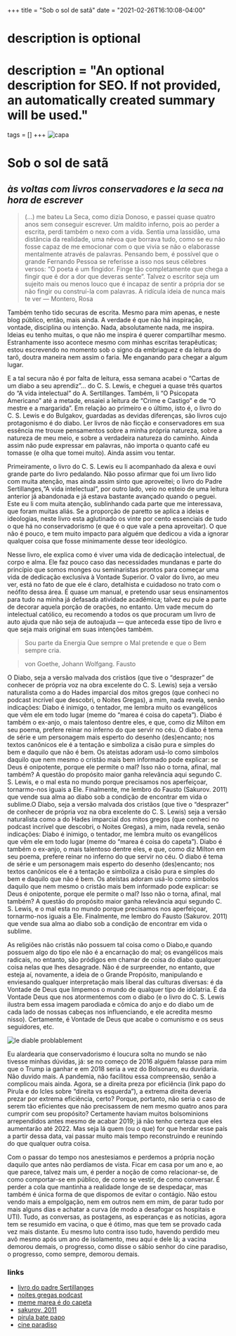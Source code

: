 +++
title = "Sob o sol de satã"
date = "2021-02-26T16:10:08-04:00"

#
# description is optional
#
# description = "An optional description for SEO. If not provided, an automatically created summary will be used."

tags = []
+++
![capa](https://i.postimg.cc/7YsS1pfc/1-ESu-ZXTLA7-I56a-Fo4-Z3-Q2-Tw.jpg)

# Sob o sol de satã
## *às voltas com livros conservadores e la seca na hora de escrever*

>(…) me bateu La Seca, como dizia Donoso, e passei quase quatro anos sem conseguir escrever. Um maldito inferno, pois ao perder a escrita, perdi também o nexo com a vida. Sentia uma lassidão, uma distância da realidade, uma névoa que borrava tudo, como se eu não fosse capaz de me emocionar com o que vivia se não o elaborasse mentalmente através de palavras. Pensando bem, é possível que o grande Fernando Pessoa se referisse a isso nos seus célebres versos: “O poeta é um fingidor. Finge tão completamente que chega a fingir que é dor a dor que deveras sente”. Talvez o escritor seja um sujeito mais ou menos louco que é incapaz de sentir a própria dor se não fingir ou construí-la com palavras.
> A ridícula ideia de nunca mais te ver — Montero, Rosa

Também tenho tido securas de escrita. Mesmo para mim apenas, e neste blog público, então, mais ainda. A verdade é que não há inspiração, vontade, disciplina ou intenção. Nada, absolutamente nada, me inspira. Ideias eu tenho muitas, o que não me inspira é querer compartilhar mesmo. Estranhamente isso acontece mesmo com minhas escritas terapêuticas; estou escrevendo no momento sob o signo da embriaguez e da leitura do tarô, doutra maneira nem assim o faria. Me enganando para chegar a algum lugar.

E a tal secura não é por falta de leitura, essa semana acabei o “Cartas de um diabo a seu aprendiz”… do C. S. Lewis, e cheguei a quase três quartos do “A vida intelectual” do A. Sertillanges. Também, li “O Psicopata Americano” até a metade, ensaiei a leitura de “Crime e Castigo” e de “O mestre e a margarida”. Em relação ao primeiro e o último, isto é, o livro do C. S. Lewis e do Bulgakov, guardadas as devidas diferenças, são livros cujo protagonismo é do diabo. Ler livros de não ficção e conservadores em sua essência me trouxe pensamentos sobre a minha própria natureza, sobre a natureza de meu meio, e sobre a verdadeira natureza do caminho. Ainda assim não pude expressar em palavras, não importa o quanto café eu tomasse (e olha que tomei muito). Ainda assim vou tentar.

Primeiramente, o livro do C. S. Lewis eu li acompanhado da alexa e ouvi grande parte do livro pedalando. Não posso afirmar que foi um livro lido com muita atenção, mas ainda assim sinto que aproveitei; o livro do Padre Sertillanges,“A vida intelectual”, por outro lado, veio no esteio de uma leitura anterior já abandonada e já estava bastante avançado quando o peguei. Este eu li com muita atenção, sublinhando cada parte que me interessava, que foram muitas aliás. Se a proporção de paretto se aplica a ideias e ideologias, neste livro esta aglutinado os vinte por cento essenciais de tudo o que há no conservadorismo (e que é o que vale a pena aproveitar). O que não é pouco, e tem muito impacto para alguém que dedicou a vida a ignorar qualquer coisa que fosse minimamente desse teor ideológico.

Nesse livro, ele explica como é viver uma vida de dedicação intelectual, de corpo e alma. Ele faz pouco caso das necessidades mundanas e parte do princípio que somos monges ou seminaristas prontos para começar uma vida de dedicação exclusiva à Vontade Superior. O valor do livro, ao meu ver, está no fato de que ele é claro, detalhista e cuidadoso no trato com o neófito dessa área. É quase um manual, e pretendo usar seus ensinamentos para tudo na minha já defasada atividade acadêmica; talvez eu pule a parte de decorar aquela porção de orações, no entanto. Um vade mecum do intelectual católico, eu recomendo a todos os que procuram um livro de auto ajuda que não seja de autoajuda — que anteceda esse tipo de livro e que seja mais original em suas intenções também.

>Sou parte da Energia
>Que sempre o Mal pretende e que o Bem sempre cria.

>von Goethe, Johann Wolfgang. Fausto

O Diabo, seja a versão malvada dos cristãos (que tive o “desprazer” de conhecer de própria voz na obra excelente do C. S. Lewis) seja a versão naturalista como a do Hades imparcial dos mitos gregos (que conheci no podcast incrível que descobri, o Noites Gregas), a mim, nada revela, senão indicações: Diabo é inimigo, o tentador, me lembra muito os evangélicos que vêm ele em todo lugar (meme do “marea é coisa do capeta”). Diabo é também o ex-anjo, o mais talentoso dentre eles, e que, como diz Milton em seu poema, prefere reinar no inferno do que servir no céu. O diabo é tema de série e um personagem mais esperto do desenho (des)encanto; nos textos canônicos ele é a tentação e simboliza a cisão pura e simples do bem e daquilo que não é bem. Os ateístas adoram usá-lo como símbolos daquilo que nem mesmo o cristão mais bem informado pode explicar: se Deus é onipotente, porque ele permite o mal? Isso não o torna, afinal, mal também? A questão do propósito maior ganha relevância aqui segundo C. S. Lewis, e o mal esta no mundo porque precisamos nos aperfeiçoar, tornarmo-nos iguais a Ele. Finalmente, me lembro do Fausto (Sakurov. 2011) que vende sua alma ao diabo sob a condição de encontrar em vida o sublime.O Diabo, seja a versão malvada dos cristãos (que tive o “desprazer” de conhecer de própria voz na obra excelente do C. S. Lewis) seja a versão naturalista como a do Hades imparcial dos mitos gregos (que conheci no podcast incrível que descobri, o Noites Gregas), a mim, nada revela, senão indicações: Diabo é inimigo, o tentador, me lembra muito os evangélicos que vêm ele em todo lugar (meme do “marea é coisa do capeta”). Diabo é também o ex-anjo, o mais talentoso dentre eles, e que, como diz Milton em seu poema, prefere reinar no inferno do que servir no céu. O diabo é tema de série e um personagem mais esperto do desenho (des)encanto; nos textos canônicos ele é a tentação e simboliza a cisão pura e simples do bem e daquilo que não é bem. Os ateístas adoram usá-lo como símbolos daquilo que nem mesmo o cristão mais bem informado pode explicar: se Deus é onipotente, porque ele permite o mal? Isso não o torna, afinal, mal também? A questão do propósito maior ganha relevância aqui segundo C. S. Lewis, e o mal esta no mundo porque precisamos nos aperfeiçoar, tornarmo-nos iguais a Ele. Finalmente, me lembro do Fausto (Sakurov. 2011) que vende sua alma ao diabo sob a condição de encontrar em vida o sublime.

As religiões não cristãs não possuem tal coisa como o Diabo,e quando possuem algo do tipo ele não é a encarnação do mal; os evangélicos mais radicais, no entanto, são pródigos em chamar de coisa do diabo qualquer coisa nelas que lhes desagrade. Não é de surpreender, no entanto, que esteja aí, novamente, a ideia de o Grande Propósito, manipulando e enviesando qualquer interpretação mais liberal das culturas diversas: é da Vontade de Deus que limpemos o mundo de qualquer tipo de idolatria. É da Vontade Deus que nos atormentemos com o diabo (e o livro do C. S. Lewis ilustra bem essa imagem parodiada e cômica do anjo e do diabo um de cada lado de nossas cabeças nos influenciando, e ele acredita mesmo nisso). Certamente, é Vontade de Deus que acabe o comunismo e os seus seguidores, etc.

![le diable problablement](https://i.postimg.cc/jjd9Gmzy/1-OJdau-Cr-M7w2-YQt1-Ze-Dn-DAw.jpg)

Eu alardearia que conservadorismo é loucura solta no mundo se não tivesse minhas dúvidas, já: se no começo de 2016 alguém falasse para mim que o Trump ia ganhar e em 2018 seria a vez do Bolsonaro, eu duvidaria. Não duvido mais. A pandemia, não facilitou essa compreensão, senão a complicou mais ainda. Agora, se a direita preza por eficiência (link papo do Pirula e do Icles sobre “direita vs esquerda”), a extrema direita deveria prezar por extrema eficiência, certo? Porque, portanto, não seria o caso de serem tão eficientes que não precisassem de nem mesmo quatro anos para cumprir com seu propósito? Certamente haviam muitos bolsominions arrependidos antes mesmo de acabar 2019; já não tenho certeza que eles aumentarão até 2022. Mas seja lá quem (ou o que) for que herdar esse país a partir dessa data, vai passar muito mais tempo reconstruindo e reunindo do que qualquer outra coisa.

Com o passar do tempo nos anestesiamos e perdemos a própria noção daquilo que antes não perdíamos de vista. Ficar em casa por um ano e, ao que parece, talvez mais um, é perder a noção de como relacionar-se, de como comportar-se em público, de como se vestir, de como conversar. É perder a cola que mantinha a realidade longe de se despedaçar, mas também é única forma de que dispomos de evitar o contágio. Não estou vendo mais a empolgação, nem em outros nem em mim, de parar tudo por mais alguns dias e achatar a curva (de modo a desafogar os hospitais e UTI). Tudo, as conversas, as postagens, as esperanças e as notícias, agora tem se resumido em vacina, o que é ótimo, mas que tem se provado cada vez mais distante. Eu mesmo luto contra isso tudo, havendo perdido meu avô mesmo após um ano de isolamento, meu aqui e dele lá; a vacina demorou demais, o progresso, como disse o sábio senhor do cine paradiso, o progresso, como sempre, demorou demais.

### links

- [livro do padre Sertillanges](https://images-na.ssl-images-amazon.com/images/I/61bP4ltRkFL.jpg)
- [noites gregas podcast](https://noitesgregas.com.br/)
- [meme marea é do capeta](https://i.redd.it/wtqcz90cc5231.png)
- [sakurov, 2011](https://www.youtube.com/watch?v=en41_BCdAmk)
- [pirula bate papo](https://www.youtube.com/watch?v=o7td6bLOf3Y)
- [cine paradiso](https://www.dailymotion.com/video/x42lbrl)


    